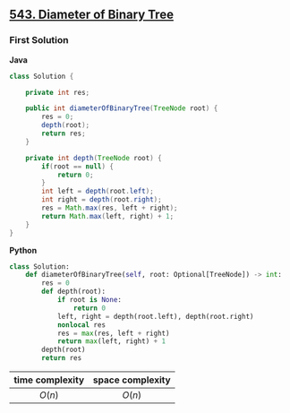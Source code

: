 ## [543. Diameter of Binary Tree](https://leetcode.cn/problems/diameter-of-binary-tree/)

### First Solution
**Java**
```java
class Solution {

    private int res;

    public int diameterOfBinaryTree(TreeNode root) {
        res = 0;
        depth(root);
        return res;
    }

    private int depth(TreeNode root) {
        if(root == null) {
            return 0;
        }
        int left = depth(root.left);
        int right = depth(root.right);
        res = Math.max(res, left + right);
        return Math.max(left, right) + 1;
    }
}
```
**Python**
```python
class Solution:
    def diameterOfBinaryTree(self, root: Optional[TreeNode]) -> int:
        res = 0
        def depth(root):
            if root is None:
                return 0
            left, right = depth(root.left), depth(root.right)
            nonlocal res
            res = max(res, left + right)
            return max(left, right) + 1
        depth(root)
        return res
```
|time complexity|space complexity|
|:-:|:-:|
|$O(n)$|$O(n)$|